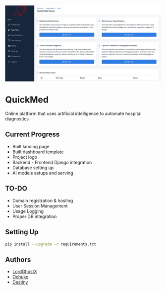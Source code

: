 ![home.jpg](home.jpg)
# QuickMed

Online platform that uses artificial intelligence to automate hospital diagnostics

## Current Progress
* Built landing page
* Built dashboard template
* Project logo
* Backend - Frontend Django integration
* Database setting up
* AI models setups and serving

## TO-DO
* Domain registration & hosting
* User Session Management
* Usage Logging
* Proper DB integration

## Setting Up
```bash
pip install --upgrade -r requirements.txt
```


## Authors
* [LordGhostX](https://github.com/LordGhostX)
* [Ochuko](https://github.com/Chukslord1)
* [Destiny](https://github.com/Destiny251)
